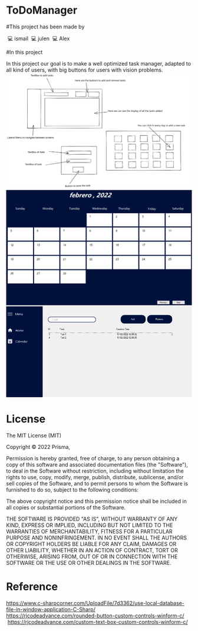 # ToDoManager
#This project has been made by 

&nbsp;💻 ismail
&nbsp;💻 julen
&nbsp;💻 Alex


#In this project

In this project our goal is to make a well optimized task manager, adapted to all kind of users, with big buttons for users with vision problems.
![image](https://github.com/julen98/ToDoManager/blob/master/mockup.svg)
![image](https://github.com/julen98/ToDoManager/blob/master/calendar.png)
![image](https://github.com/julen98/ToDoManager/blob/master/home.png)

# License

The MIT License (MIT)

Copyright © 2022 Prisma, 

Permission is hereby granted, free of charge, to any person obtaining a copy
of this software and associated documentation files (the "Software"), to deal
in the Software without restriction, including without limitation the rights
to use, copy, modify, merge, publish, distribute, sublicense, and/or sell
copies of the Software, and to permit persons to whom the Software is
furnished to do so, subject to the following conditions:

The above copyright notice and this permission notice shall be included in
all copies or substantial portions of the Software.

THE SOFTWARE IS PROVIDED "AS IS", WITHOUT WARRANTY OF ANY KIND, EXPRESS OR
IMPLIED, INCLUDING BUT NOT LIMITED TO THE WARRANTIES OF MERCHANTABILITY,
FITNESS FOR A PARTICULAR PURPOSE AND NONINFRINGEMENT. IN NO EVENT SHALL THE
AUTHORS OR COPYRIGHT HOLDERS BE LIABLE FOR ANY CLAIM, DAMAGES OR OTHER
LIABILITY, WHETHER IN AN ACTION OF CONTRACT, TORT OR OTHERWISE, ARISING FROM,
OUT OF OR IN CONNECTION WITH THE SOFTWARE OR THE USE OR OTHER DEALINGS IN
THE SOFTWARE.
# Reference


https://www.c-sharpcorner.com/UploadFile/7d3362/use-local-database-file-in-window-application-C-Sharp/  
https://rjcodeadvance.com/rounded-button-custom-controls-winform-c/
&nbsp;https://rjcodeadvance.com/custom-text-box-custom-controls-winform-c/
